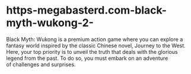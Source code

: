 # https-megabasterd.com-black-myth-wukong-2-
Black Myth: Wukong is a premium action game where you can explore a fantasy world inspired by the classic Chinese novel, Journey to the West. Here, your top priority is to unveil the truth that deals with the glorious legend from the past. To do so, you must embark on an adventure of challenges and surprises.
